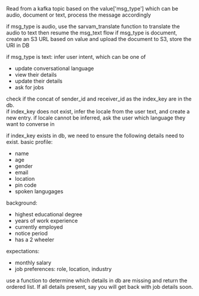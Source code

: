 Read from a kafka topic
based on the value['msg_type'] which can be audio, document or text, process the message accordingly

if msg_type is audio, use the sarvam_translate function to translate the audio to text then resume the msg_text flow
if msg_type is document, create an S3 URL based on value and upload the document to S3, store the URI in DB

if msg_type is text:
infer user intent, which can be one of
- update conversational language
- view their details
- update their details
- ask for jobs

check if the concat of sender_id and receiver_id as the index_key are in the db.  
if index_key does not exist, infer the locale from the user text, and create a new entry.
if locale cannot be inferred, ask the user which language they want to converse in

if index_key exists in db, we need to ensure the following details need to exist.
basic profile:
- name
- age
- gender
- email
- location
- pin code
- spoken langugages

background:
- highest educational degree
- years of work experience
- currently employed
- notice period
- has a 2 wheeler

expectations:
- monthly salary
- job preferences: role, location, industry

use a function to determine which details in db are missing and return the ordered list.
If all details present, say you will get back with job details soon.
